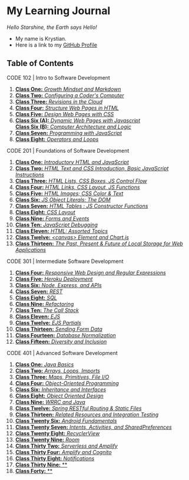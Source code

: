 # __My Learning Journal__

*Hello Starshine, the Earth says Hello!* 
  * My name is Krystian. 
  * Here is a link to my [GitHub Profile](https://github.com/KrystianFH)

## Table of Contents

CODE 102 | Intro to Software Development

1. [__Class One:__ *Growth Mindset and Markdown*](growth-mindset.md)
1. [__Class Two:__ *Configuring a Coder's Computer*](coders-computer.md)
1. [__Class Three:__ *Revisions in the Cloud*](revisions-in-cloud.md) 
1. [__Class Four:__ *Structure Web Pages in HTML*](structure-webpage-html.md)
1. [__Class Five:__ *Design Web Pages with CSS*](css.md)
1. [__Class Six (A):__ *Dynamic Web Pages with Javascript*](js-webpage.md)  
  [__Class Six (B):__ *Computer Architecture and Logic*](architecture.md)
1. [__Class Seven:__ *Programming with JavaScript*](js-program.md) 
1. [__Class Eight:__ *Operators and Loops*](loops.md)

CODE 201 | Foundations of Software Development

1. [__Class One:__ *Introductory HTML and JavaScript*](class-01.md)
1. [__Class Two:__ *HTML Text and CSS Introduction, Basic JavaScript Instructions*](class-02.md)
1. [__Class Three:__ *HTML Lists, CSS Boxes, JS Control Flow*](class-03.md)
1. [__Class Four:__ *HTML Links, CSS Layout, JS Functions*](class-04.md)
1. [__Class Five:__ *HTML Images; CSS Color & Text*](class-05.md)
1. [__Class Six:__ *JS Object Literals: The DOM*](class-06.md)
1. [__Class Seven:__ *HTML Tables : JS Constructor Functions*](class-07.md)
1. [__Class Eight:__ *CSS Layout*](class-08.md)
1. [__Class Nine:__ *Forms and Events*](class-09.md)
1. [__Class Ten:__ *JavaScript Debugging*](class-10.md)
1. [__Class Eleven:__ *HTML: Assorted Topics*](class-11.md)
1. [__Class Twelve:__ *\<canvas\> Element and Chart.js*](class-12.md)
1. [__Class Thirteen:__ *The Past, Present & Future of Local Storage for Web Applications*](class-13.md)

CODE 301 | Intermediate Software Development

1. [__Class Four:__ *Responsive Web Design and Regular Expressions*](301class04.md)
1. [__Class Five:__ *Heroku Deployment*](301class05.md)
1. [__Class Six:__ *Node, Express, and APIs*](301class06.md)
1. [__Class Seven:__ *REST*](301class07.md)
1. [__Class Eight:__ *SQL*](301class08.md)
1. [__Class Nine:__ *Refactoring*](301class09.md)
1. [__Class Ten:__ *The Call Stack*](301class10.md)
1. [__Class Eleven:__ *EJS*](301class11.md)
1. [__Class Twelve:__ *EJS Partials*](301class12.md)
1. [__Class Thirteen:__ *Sending Form Data*](301class13.md)
1. [__Class Fourteen:__ *Database Normalization*](301class14.md)
1. [__Class Fifteen:__ *Diversity and Inclusion*](301class15.md)
  
CODE 401 | Advanced Software Development

1. [__Class One:__ *Java Basics*](401class01.md)
1. [__Class Two:__ *Arrays, Loops, Imports*](401class02.md)
1. [__Class Three:__ *Maps, Primitives, File I/O*](401class03.md)
1. [__Class Four:__ *Object-Oriented Programming*](401class04.md)
1. [__Class Six:__ *Inheritance and Interfaces*](401class06.md)
1. [__Class Eight:__ *Object Oriented Design*](401class08.md)
1. [__Class Nine:__ *WRRC and Java*](401class09.md)
1. [__Class Twelve:__ *Spring RESTful Routing & Static Files*](401class12.md)
1. [__Class Thirteen:__ *Related Resources and Integration Testing*](401class13.md)
1. [__Class Twenty Six:__ *Android Fundamentals*](401class26.md)
1. [__Class Twenty Seven:__ *Intents, Activities, and SharedPreferences*](401class27.md)
1. [__Class Twenty Eight:__ *RecyclerView*](401class28.md)
1. [__Class Twenty Nine:__ *Room*](401class29.md)
1. [__Class Thirty Two:__ *Serverless and Amplify*](401class32.md)
1. [__Class Thirty Four:__ *Amplify and Cognito*](401class34.md)
1. [__Class Thirty Eight:__ *Notifications*](401class38.md)
1. [__Class Thirty Nine:__ **]()
1. [__Class Forty:__ **]()



